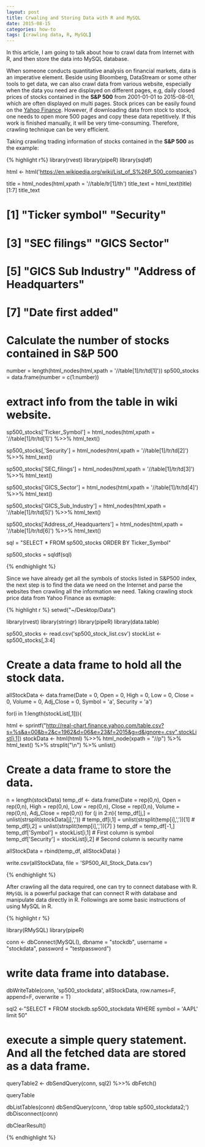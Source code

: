 ```yaml
---
layout: post
title: Crwaling and Storing Data with R and MySQL
date: 2015-08-15
categories: how-to
tags: [crawling data, R, MySQL]
---
```


In this article, I am going to talk about how to crawl data from Internet with R, and then store the data into MySQL database.

When someone conducts quantitative analysis on financial markets, data is an imperative element. Beside using Bloomberg, DataStream or some other tools to get data, we can also crawl data from various website, especially when the data you need are displayed on different pages, e.g, daily closed prices of stocks contained in the **S&P 500** from 2001-01-01 to 2015-08-01, which are often displayed on multi pages. Stock prices can be easily found on the [Yahoo Finance](http://finance.yahoo.com). However, if downloading data from stock to stock, one needs to open more 500 pages and copy these data repetitively. If this work is finished manually, it will be very time-consuming. Therefore, crawling technique can be very efficient.

Taking crawling trading information of stocks contained in the **S&P 500** as the example:


{% highlight r%}
library(rvest)
library(pipeR)
library(sqldf)

html <- html('https://en.wikipedia.org/wiki/List_of_S%26P_500_companies')

title = html_nodes(html,xpath = '//table/tr[1]/th')
title_text = html_text(title)[1:7]
title_text
# 
# [1] "Ticker symbol"           "Security"               
# [3] "SEC filings"             "GICS Sector"            
# [5] "GICS Sub Industry"       "Address of Headquarters"
# [7] "Date first added" 
# 

# Calculate the number of stocks contained in S&P 500
number = length(html_nodes(html,xpath = '//table[1]/tr/td[1]'))
sp500_stocks = data.frame(number = c(1:number))

# extract info from the table in wiki website.
sp500_stocks['Ticker_Symbol'] = html_nodes(html,xpath = '//table[1]/tr/td[1]') %>>%
  html_text()

sp500_stocks[,'Security'] = html_nodes(html,xpath = '//table[1]/tr/td[2]') %>>%
  html_text()

sp500_stocks['SEC_filings'] = html_nodes(html,xpath = '//table[1]/tr/td[3]') %>>%
  html_text()

sp500_stocks['GICS_Sector'] = html_nodes(html,xpath = '//table[1]/tr/td[4]') %>>%
  html_text()

sp500_stocks['GICS_Sub_Industry'] = html_nodes(html,xpath = '//table[1]/tr/td[5]') %>>%
  html_text()
  
sp500_stocks['Address_of_Headquarters'] = html_nodes(html,xpath = '//table[1]/tr/td[6]') %>>%
  html_text()

sql = "SELECT * FROM sp500_stocks
ORDER BY Ticker_Symbol"

sp500_stocks = sqldf(sql)

{% endhighlight %}

Since we have already get all the symbols of stocks listed in S\&P500 index, the next step is to find the data we need on the Internet and parse the websites then crawling all the information we need. Taking crawling stock price data from Yahoo Finance as exmaple:

{% highlight r %}
setwd("~/Desktop/Data")

library(rvest)
library(stringr)
library(pipeR)
library(data.table)


sp500_stocks <- read.csv('sp500_stock_list.csv')
stockList <- sp500_stocks[,3:4]

# Create a data frame to hold all the stock data.
allStockData <- data.frame(Date = 0, Open = 0,
                           High = 0, Low = 0,
                           Close = 0, Volume = 0,
                           Adj_Close = 0, Symbol = 'a',
                           Security = 'a')

for(i in 1:length(stockList[,1])){
  
  html <- sprintf("http://real-chart.finance.yahoo.com/table.csv?s=%s&a=00&b=2&c=1962&d=06&e=23&f=2015&g=d&ignore=.csv",stockList[i,1])
  stockData <- html(html) %>>%
    html_node(xpath = "//p") %>%
    html_text() %>%
    strsplit("\n") %>%
    unlist()
  
  # Create a data frame to store the data.
  n = length(stockData)
  temp_df <- data.frame(Date = rep(0,n), Open = rep(0,n),
                        High = rep(0,n), Low = rep(0,n),
                        Close = rep(0,n), Volume = rep(0,n),
                        Adj_Close = rep(0,n))
  for (j in 2:n){
    temp_df[j,] = unlist(strsplit(stockData[j],','))
    #     temp_df[i,1] = unlist(strsplit(temp[i],','))[1]
    #     temp_df[i,2] = unlist(strsplit(temp[i],','))[7]
  }
  temp_df = temp_df[-1,]
  temp_df['Symbol'] = stockList[i,1]  # First column is symbol
  temp_df['Security'] = stockList[i,2] # Second column is security name
  
  allStockData = rbind(temp_df, allStockData)
}


write.csv(allStockData, file = 'SP500_All_Stock_Data.csv')

{% endhighlight %}


After crawling all the data required, one can try to connect database with R. `RMySQL` is a powerful package that can connect R with database and manipulate data directly in R. Followings are some basic instructions of using MySQL in R. 

{% highlight r %}

library(RMySQL)
library(pipeR)

conn <- dbConnect(MySQL(),
                  dbname = "stockdb",
                  username = "stockdata",
                  password = "testpassword")

# write data frame into database.
dbWriteTable(conn, 'sp500_stockdata', allStockData, row.names=F, append=F, overwrite = T)

sql2 <-"SELECT * FROM stockdb.sp500_stockdata
WHERE symbol = 'AAPL'
limit 50"

# execute a simple query statement. And all the fetched data are stored as a data frame.
queryTable2 <- dbSendQuery(conn, sql2) %>>%
  dbFetch()

queryTable


dbListTables(conn)
dbSendQuery(conn, 'drop table sp500_stockdata2;')
dbDisconnect(conn)

dbClearResult()

{% endhighlight %}